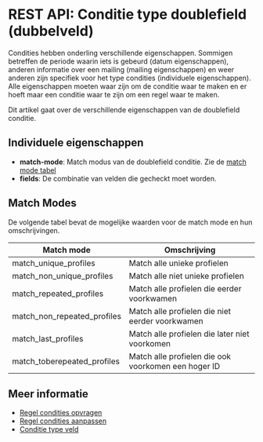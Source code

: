 # REST API: Conditie type doublefield (dubbelveld)

Condities hebben onderling verschillende eigenschappen. Sommigen betreffen 
de periode waarin iets is gebeurd (datum eigenschappen), anderen informatie 
over een mailing (mailing eigenschappen) en weer anderen zijn specifiek voor 
het type condities (individuele eigenschappen). Alle eigenschappen moeten waar zijn 
om de conditie waar te maken en er hoeft maar een conditie waar te zijn 
om een regel waar te maken. 

Dit artikel gaat over de verschillende eigenschappen van de doublefield conditie.

## Individuele eigenschappen
* **match-mode**: Match modus van de doublefield conditie. Zie de [match mode tabel](./rest-conditie-type-doublefield#match-modes)
* **fields**: De combinatie van velden die gecheckt moet worden.

## Match Modes

De volgende tabel bevat de mogelijke waarden voor de match mode en hun
omschrijvingen.

| Match mode                   | Omschrijving                                        |
|------------------------------|-----------------------------------------------------|
| match_unique_profiles        | Match alle unieke profielen                         |
| match_non_unique_profiles    | Match alle niet unieke profielen                    |
| match_repeated_profiles      | Match alle profielen die eerder voorkwamen          |
| match_non_repeated_profiles  | Match alle profielen die niet eerder voorkwamen     |
| match_last_profiles          | Match alle profielen die later niet voorkomen       |
| match_toberepeated_profiles  | Match alle profielen die ook voorkomen een hoger ID |

## Meer informatie
* [Regel condities opvragen](rest-get-rule-conditions)
* [Regel condities aanpassen](rest-post-rule-conditions)
* [Conditie type veld](rest-condition-type-field)
